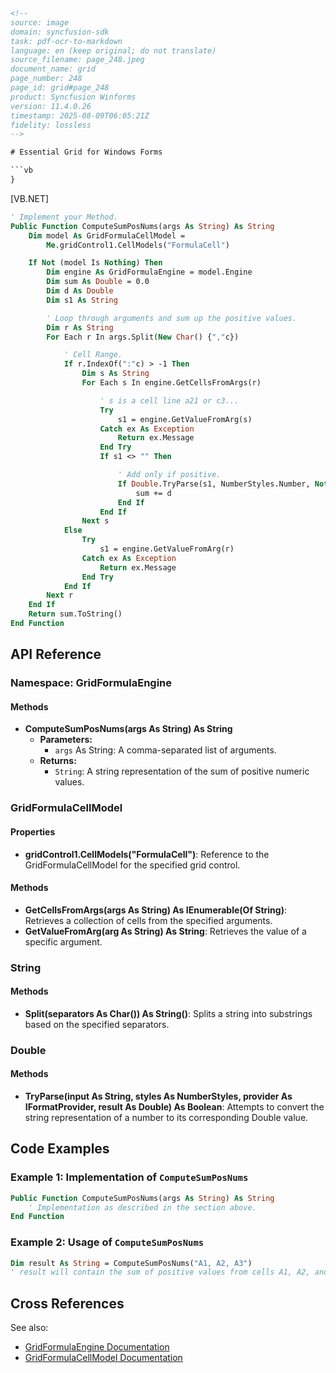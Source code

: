 ```html
<!--
source: image
domain: syncfusion-sdk
task: pdf-ocr-to-markdown
language: en (keep original; do not translate)
source_filename: page_248.jpeg
document_name: grid
page_number: 248
page_id: grid#page_248
product: Syncfusion Winforms
version: 11.4.0.26
timestamp: 2025-08-09T06:05:21Z
fidelity: lossless
-->

# Essential Grid for Windows Forms

```vb
}
```

[VB.NET]

```vb
' Implement your Method.
Public Function ComputeSumPosNums(args As String) As String
    Dim model As GridFormulaCellModel = 
        Me.gridControl1.CellModels("FormulaCell")

    If Not (model Is Nothing) Then
        Dim engine As GridFormulaEngine = model.Engine
        Dim sum As Double = 0.0
        Dim d As Double
        Dim s1 As String

        ' Loop through arguments and sum up the positive values.
        Dim r As String
        For Each r In args.Split(New Char() {","c})

            ' Cell Range.
            If r.IndexOf(":"c) > -1 Then
                Dim s As String
                For Each s In engine.GetCellsFromArgs(r)

                    ' s is a cell line a21 or c3...
                    Try
                        s1 = engine.GetValueFromArg(s)
                    Catch ex As Exception
                        Return ex.Message
                    End Try
                    If s1 <> "" Then

                        ' Add only if positive.
                        If Double.TryParse(s1, NumberStyles.Number, Nothing, d) And d > 0 Then
                            sum += d
                        End If
                    End If
                Next s
            Else
                Try
                    s1 = engine.GetValueFromArg(r)
                Catch ex As Exception
                    Return ex.Message
                End Try
            End If
        Next r
    End If
    Return sum.ToString()
End Function
```

## API Reference

### Namespace: GridFormulaEngine

#### Methods

- **ComputeSumPosNums(args As String) As String**
  - **Parameters:**
    - `args` As String: A comma-separated list of arguments.
  - **Returns:**
    - `String`: A string representation of the sum of positive numeric values.

### GridFormulaCellModel

#### Properties

- **gridControl1.CellModels("FormulaCell")**: Reference to the GridFormulaCellModel for the specified grid control.

#### Methods

- **GetCellsFromArgs(args As String) As IEnumerable(Of String)**: Retrieves a collection of cells from the specified arguments.
- **GetValueFromArg(arg As String) As String**: Retrieves the value of a specific argument.

### String

#### Methods

- **Split(separators As Char()) As String()**: Splits a string into substrings based on the specified separators.

### Double

#### Methods

- **TryParse(input As String, styles As NumberStyles, provider As IFormatProvider, result As Double) As Boolean**: Attempts to convert the string representation of a number to its corresponding Double value.

## Code Examples

### Example 1: Implementation of `ComputeSumPosNums`

```vb
Public Function ComputeSumPosNums(args As String) As String
    ' Implementation as described in the section above.
End Function
```

### Example 2: Usage of `ComputeSumPosNums`

```vb
Dim result As String = ComputeSumPosNums("A1, A2, A3")
' result will contain the sum of positive values from cells A1, A2, and A3.
```

## Cross References

See also:
- [GridFormulaEngine Documentation](https://<link>)
- [GridFormulaCellModel Documentation](https://<link>)

<!-- tags: [Windows Forms, Grid, FormulaCell, CustomMethods, Computation, PositiveNumbers, Version: 11.4.0.26] keywords: [GridFormulaEngine, GetCellsFromArgs, GetValueFromArg, ComputeSumPosNums, PositiveValues, Custom Method, WindowsForms, GridControl] -->
```